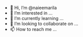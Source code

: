 - 👋 Hi, I’m @naieemarila
- 👀 I’m interested in ...
- 🌱 I’m currently learning ...
- 💞️ I’m looking to collaborate on ...
- 📫 How to reach me ...

<!---
naieemarila/naieemarila is a ✨ special ✨ repository because its `README.md` (this file) appears on your GitHub profile.
You can click the Preview link to take a look at your changes.
--->
